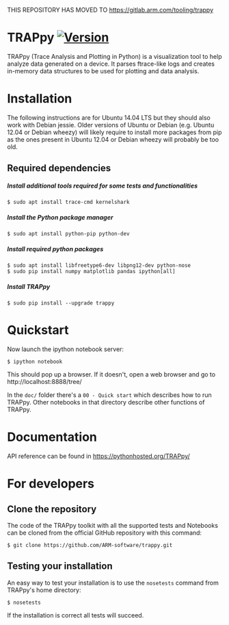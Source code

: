 THIS REPOSITORY HAS MOVED TO https://gitlab.arm.com/tooling/trappy

TRAPpy [![Version](https://img.shields.io/pypi/v/trappy.svg)](https://pypi.python.org/pypi/trappy)
======

TRAPpy (Trace Analysis and Plotting in Python) is a visualization tool to help
analyze data generated on a device. It parses ftrace-like logs and creates
in-memory data structures to be used for plotting and data analysis.

# Installation

The following instructions are for Ubuntu 14.04 LTS but they should
also work with Debian jessie.  Older versions of Ubuntu or Debian
(e.g. Ubuntu 12.04 or Debian wheezy) will likely require to install
more packages from pip as the ones present in Ubuntu 12.04 or Debian
wheezy will probably be too old.

## Required dependencies

##### Install additional tools required for some tests and functionalities

	$ sudo apt install trace-cmd kernelshark

##### Install the Python package manager

	$ sudo apt install python-pip python-dev

##### Install required python packages

	$ sudo apt install libfreetype6-dev libpng12-dev python-nose
	$ sudo pip install numpy matplotlib pandas ipython[all]

##### Install TRAPpy

    $ sudo pip install --upgrade trappy

# Quickstart

Now launch the ipython notebook server:

    $ ipython notebook

This should pop up a browser. If it doesn't, open a web browser and go
to http://localhost:8888/tree/

In the `doc/` folder there's a `00 - Quick start` which describes how to
run TRAPpy. Other notebooks in that directory describe other functions
of TRAPpy.

# Documentation

API reference can be found in https://pythonhosted.org/TRAPpy/

# For developers

## Clone the repository

The code of the TRAPpy toolkit with all the supported tests and
Notebooks can be cloned from the official GitHub repository with this
command:

    $ git clone https://github.com/ARM-software/trappy.git

## Testing your installation

An easy way to test your installation is to use the `nosetests` command from
TRAPpy's home directory:

	$ nosetests

If the installation is correct all tests will succeed.
